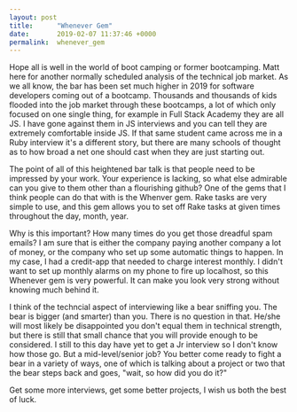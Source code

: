 ```yaml
---
layout: post
title:      "Whenever Gem"
date:       2019-02-07 11:37:46 +0000
permalink:  whenever_gem
---
```



Hope all is well in the world of boot camping or former bootcamping. Matt here for another normally scheduled analysis of the technical job market. As we all know, the bar has been set much higher in 2019 for software developers coming out of a bootcamp. Thousands and thousands of kids flooded into the job market through these bootcamps, a lot of which only focused on one single thing, for example in Full Stack Academy they are all JS. I have gone against them in JS interviews and you can tell they are extremely comfortable inside JS. If that same student came across me in a Ruby interview it's a different story, but there are many schools of thought as to how broad a net one should cast when they are just starting out. 

The point of all of this heightened bar talk is that people need to be impressed by your work. Your experience is lacking, so what else admirable can you give to them other than a flourishing github? One of the gems that I think people can do that with is the Whenver gem. Rake tasks are very simple to use, and this gem allows you to set off Rake tasks at given times throughout the day, month, year. 

Why is this important? How many times do you get those dreadful spam emails? I am sure that is either the company paying another company a lot of money, or the company who set up some automatic things to happen. In my case, I had a credit-app that needed to charge interest monthly. I didn't want to set up monthly alarms on my phone to fire up localhost, so this Whenever gem is very powerful. It can make you look very strong without knowing much behind it.

I think of the techncial aspect of interviewing like a bear sniffing you. The bear is bigger (and smarter) than you. There is no question in that. He/she will most likely be disappointed you don't equal them in technical strength, but there is still that small chance that you will provide enough to be considered. I still to this day have yet to get a Jr interview so I don't know how those go. But a mid-level/senior job? You better come ready to fight a bear in a variety of ways, one of which is talking about a project or two that the bear steps back and goes, "wait, so how did you do it?"


Get some more interviews, get some better projects, I wish us both the best of luck. 

